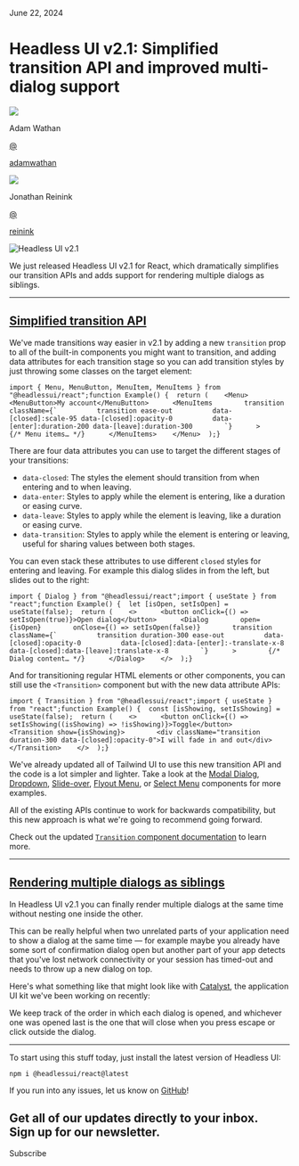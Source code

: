 <!--$-->

<!--/$-->

June 22, 2024

# Headless UI v2.1: Simplified transition API and improved multi-dialog support

![](/_next/image?url=%2F_next%2Fstatic%2Fmedia%2Fadamwathan.f69b0b90.jpg\&w=96\&q=75)

Adam Wathan

[@](https://twitter.com/adamwathan)

<!-- -->

[adamwathan](https://twitter.com/adamwathan)

![](/_next/image?url=%2F_next%2Fstatic%2Fmedia%2Freinink.dd880af3.jpg\&w=96\&q=75)

Jonathan Reinink

[@](https://twitter.com/reinink)

<!-- -->

[reinink](https://twitter.com/reinink)

![Headless UI v2.1](/_next/image?url=%2F_next%2Fstatic%2Fmedia%2Fcard.647cc6f3.jpg\&w=3840\&q=75)

We just released Headless UI v2.1 for React, which dramatically simplifies our transition APIs and adds support for rendering multiple dialogs as siblings.

***

## [Simplified transition API](#simplified-transition-api)

We've made transitions way easier in v2.1 by adding a new `transition` prop to all of the built-in components you might want to transition, and adding data attributes for each transition stage so you can add transition styles by just throwing some classes on the target element:

<!-- -->

```
import { Menu, MenuButton, MenuItem, MenuItems } from "@headlessui/react";function Example() {  return (    <Menu>      <MenuButton>My account</MenuButton>      <MenuItems        transition        className={`          transition ease-out          data-[closed]:scale-95 data-[closed]:opacity-0          data-[enter]:duration-200 data-[leave]:duration-300        `}      >        {/* Menu items… */}      </MenuItems>    </Menu>  );}
```

There are four data attributes you can use to target the different stages of your transitions:

- `data-closed`: The styles the element should transition from when entering and to when leaving.
- `data-enter`: Styles to apply while the element is entering, like a duration or easing curve.
- `data-leave`: Styles to apply while the element is leaving, like a duration or easing curve.
- `data-transition`: Styles to apply while the element is entering or leaving, useful for sharing values between both stages.

You can even stack these attributes to use different `closed` styles for entering and leaving. For example this dialog slides in from the left, but slides out to the right:

<!-- -->

```
import { Dialog } from "@headlessui/react";import { useState } from "react";function Example() {  let [isOpen, setIsOpen] = useState(false);  return (    <>      <button onClick={() => setIsOpen(true)}>Open dialog</button>      <Dialog        open={isOpen}        onClose={() => setIsOpen(false)}        transition        className={`          transition duration-300 ease-out          data-[closed]:opacity-0          data-[closed]:data-[enter]:-translate-x-8          data-[closed]:data-[leave]:translate-x-8        `}      >        {/* Dialog content… */}      </Dialog>    </>  );}
```

And for transitioning regular HTML elements or other components, you can still use the `<Transition>` component but with the new data attribute APIs:

```
import { Transition } from "@headlessui/react";import { useState } from "react";function Example() {  const [isShowing, setIsShowing] = useState(false);  return (    <>      <button onClick={() => setIsShowing((isShowing) => !isShowing)}>Toggle</button>      <Transition show={isShowing}>        <div className="transition duration-300 data-[closed]:opacity-0">I will fade in and out</div>      </Transition>    </>  );}
```

We've already updated all of Tailwind UI to use this new transition API and the code is a lot simpler and lighter. Take a look at the [Modal Dialog](https://tailwindui.com/components/application-ui/overlays/modal-dialogs), [Dropdown](https://tailwindui.com/components/application-ui/elements/dropdowns), [Slide-over](https://tailwindui.com/components/application-ui/overlays/slide-overs), [Flyout Menu](https://tailwindui.com/components/marketing/elements/flyout-menus), or [Select Menu](https://tailwindui.com/components/application-ui/forms/select-menus) components for more examples.

All of the existing APIs continue to work for backwards compatibility, but this new approach is what we're going to recommend going forward.

Check out the updated [`Transition` component documentation](https://headlessui.com/react/transition) to learn more.

***

## [Rendering multiple dialogs as siblings](#rendering-multiple-dialogs-as-siblings)

In Headless UI v2.1 you can finally render multiple dialogs at the same time without nesting one inside the other.

This can be really helpful when two unrelated parts of your application need to show a dialog at the same time — for example maybe you already have some sort of confirmation dialog open but another part of your app detects that you've lost network connectivity or your session has timed-out and needs to throw up a new dialog on top.

Here's what something like that might look like with [Catalyst](https://tailwindui.com/templates/catalyst), the application UI kit we've been working on recently:

[](https://assets.tailwindcss.com/blog%2F2024-06-21-headless-ui-v2-1%2Fheadlessui-sibling-dialogs.mp4)

We keep track of the order in which each dialog is opened, and whichever one was opened last is the one that will close when you press escape or click outside the dialog.

***

To start using this stuff today, just install the latest version of Headless UI:

```
npm i @headlessui/react@latest
```

If you run into any issues, let us know on [GitHub](https://github.com/tailwindlabs/headlessui)!

Get all of our updates directly to your inbox.\
Sign up for our newsletter.
---------------------------

Subscribe

<!--$-->

<!--/$-->

